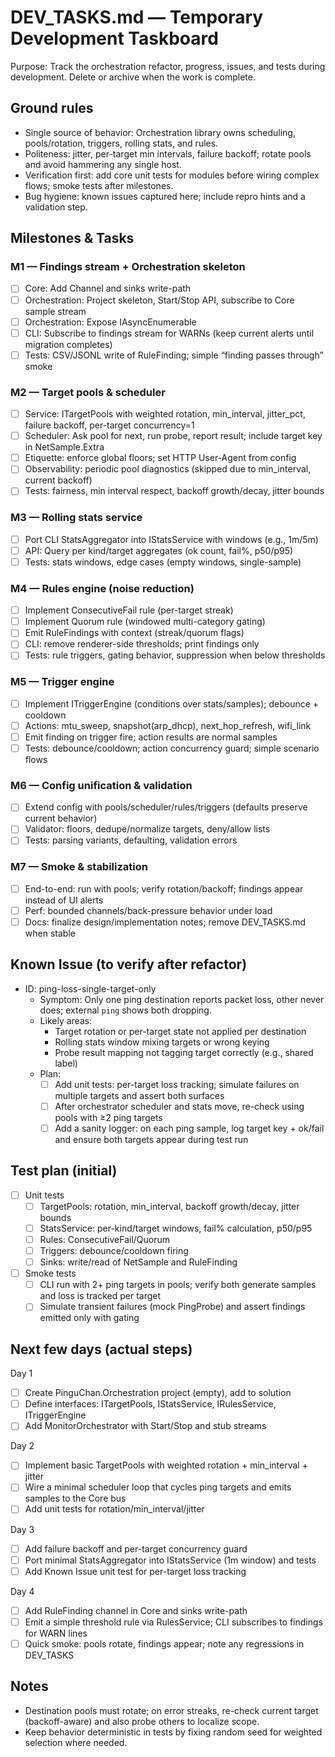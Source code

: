 # DEV_TASKS.md — Temporary Development Taskboard

Purpose: Track the orchestration refactor, progress, issues, and tests during development. Delete or archive when the work is complete.

## Ground rules
- Single source of behavior: Orchestration library owns scheduling, pools/rotation, triggers, rolling stats, and rules.
- Politeness: jitter, per-target min intervals, failure backoff; rotate pools and avoid hammering any single host.
- Verification first: add core unit tests for modules before wiring complex flows; smoke tests after milestones.
- Bug hygiene: known issues captured here; include repro hints and a validation step.

## Milestones & Tasks

### M1 — Findings stream + Orchestration skeleton
- [ ] Core: Add Channel<RuleFinding> and sinks write-path
- [ ] Orchestration: Project skeleton, Start/Stop API, subscribe to Core sample stream
- [ ] Orchestration: Expose IAsyncEnumerable<RuleFinding>
- [ ] CLI: Subscribe to findings stream for WARNs (keep current alerts until migration completes)
- [ ] Tests: CSV/JSONL write of RuleFinding; simple “finding passes through” smoke

### M2 — Target pools & scheduler
- [ ] Service: ITargetPools with weighted rotation, min_interval, jitter_pct, failure backoff, per-target concurrency=1
- [ ] Scheduler: Ask pool for next, run probe, report result; include target key in NetSample.Extra
- [ ] Etiquette: enforce global floors; set HTTP User-Agent from config
- [ ] Observability: periodic pool diagnostics (skipped due to min_interval, current backoff)
- [ ] Tests: fairness, min interval respect, backoff growth/decay, jitter bounds

### M3 — Rolling stats service
- [ ] Port CLI StatsAggregator into IStatsService with windows (e.g., 1m/5m)
- [ ] API: Query per kind/target aggregates (ok count, fail%, p50/p95)
- [ ] Tests: stats windows, edge cases (empty windows, single-sample)

### M4 — Rules engine (noise reduction)
- [ ] Implement ConsecutiveFail rule (per-target streak)
- [ ] Implement Quorum rule (windowed multi-category gating)
- [ ] Emit RuleFindings with context (streak/quorum flags)
- [ ] CLI: remove renderer-side thresholds; print findings only
- [ ] Tests: rule triggers, gating behavior, suppression when below thresholds

### M5 — Trigger engine
- [ ] Implement ITriggerEngine (conditions over stats/samples); debounce + cooldown
- [ ] Actions: mtu_sweep, snapshot(arp_dhcp), next_hop_refresh, wifi_link
- [ ] Emit finding on trigger fire; action results are normal samples
- [ ] Tests: debounce/cooldown; action concurrency guard; simple scenario flows

### M6 — Config unification & validation
- [ ] Extend config with pools/scheduler/rules/triggers (defaults preserve current behavior)
- [ ] Validator: floors, dedupe/normalize targets, deny/allow lists
- [ ] Tests: parsing variants, defaulting, validation errors

### M7 — Smoke & stabilization
- [ ] End-to-end: run with pools; verify rotation/backoff; findings appear instead of UI alerts
- [ ] Perf: bounded channels/back-pressure behavior under load
- [ ] Docs: finalize design/implementation notes; remove DEV_TASKS.md when stable

## Known Issue (to verify after refactor)

- ID: ping-loss-single-target-only
  - Symptom: Only one ping destination reports packet loss, other never does; external `ping` shows both dropping.
  - Likely areas:
    - Target rotation or per-target state not applied per destination
    - Rolling stats window mixing targets or wrong keying
    - Probe result mapping not tagging target correctly (e.g., shared label)
  - Plan:
    - [ ] Add unit tests: per-target loss tracking; simulate failures on multiple targets and assert both surfaces
    - [ ] After orchestrator scheduler and stats move, re-check using pools with ≥2 ping targets
    - [ ] Add a sanity logger: on each ping sample, log target key + ok/fail and ensure both targets appear during test run

## Test plan (initial)

- [ ] Unit tests
  - [ ] TargetPools: rotation, min_interval, backoff growth/decay, jitter bounds
  - [ ] StatsService: per-kind/target windows, fail% calculation, p50/p95
  - [ ] Rules: ConsecutiveFail/Quorum
  - [ ] Triggers: debounce/cooldown firing
  - [ ] Sinks: write/read of NetSample and RuleFinding
- [ ] Smoke tests
  - [ ] CLI run with 2+ ping targets in pools; verify both generate samples and loss is tracked per target
  - [ ] Simulate transient failures (mock PingProbe) and assert findings emitted only with gating

## Next few days (actual steps)

Day 1
- [ ] Create PinguChan.Orchestration project (empty), add to solution
- [ ] Define interfaces: ITargetPools, IStatsService, IRulesService, ITriggerEngine
- [ ] Add MonitorOrchestrator with Start/Stop and stub streams

Day 2
- [ ] Implement basic TargetPools with weighted rotation + min_interval + jitter
- [ ] Wire a minimal scheduler loop that cycles ping targets and emits samples to the Core bus
- [ ] Add unit tests for rotation/min_interval/jitter

Day 3
- [ ] Add failure backoff and per-target concurrency guard
- [ ] Port minimal StatsAggregator into IStatsService (1m window) and tests
- [ ] Add Known Issue unit test for per-target loss tracking

Day 4
- [ ] Add RuleFinding channel in Core and sinks write-path
- [ ] Emit a simple threshold rule via RulesService; CLI subscribes to findings for WARN lines
- [ ] Quick smoke: pools rotate, findings appear; note any regressions in DEV_TASKS

## Notes
- Destination pools must rotate; on error streaks, re-check current target (backoff-aware) and also probe others to localize scope.
- Keep behavior deterministic in tests by fixing random seed for weighted selection where needed.
